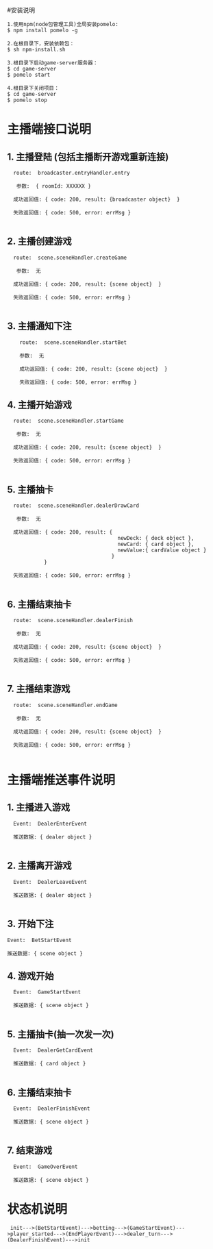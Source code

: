 #安装说明
```
1.使用npm(node包管理工具)全局安装pomelo:
$ npm install pomelo -g

2.在根目录下，安装依赖包：
$ sh npm-install.sh

3.根目录下启动game-server服务器：
$ cd game-server
$ pomelo start

4.根目录下关闭项目：
$ cd game-server
$ pomelo stop
```


# 主播端接口说明

## 1. 主播登陆 (包括主播断开游戏重新连接)

```
  route:  broadcaster.entryHandler.entry
  
   参数:  { roomId: XXXXXX }
    
  成功返回值: { code: 200, result: {broadcaster object}  }
  
  失败返回值: { code: 500, error: errMsg }
  
```

## 2. 主播创建游戏

```
  route:  scene.sceneHandler.createGame
  
   参数:  无
    
  成功返回值: { code: 200, result: {scene object}  }
  
  失败返回值: { code: 500, error: errMsg }
  
```

## 3. 主播通知下注

```
    route:  scene.sceneHandler.startBet

    参数:  无

    成功返回值: { code: 200, result: {scene object}  }

    失败返回值: { code: 500, error: errMsg }

```

## 4. 主播开始游戏

```
  route:  scene.sceneHandler.startGame
  
   参数:  无
    
  成功返回值: { code: 200, result: {scene object}  }
  
  失败返回值: { code: 500, error: errMsg }
  
```

## 5. 主播抽卡

```
  route:  scene.sceneHandler.dealerDrawCard
  
   参数:  无
    
  成功返回值: { code: 200, result: { 
                                    newDeck: { deck object }, 
                                    newCard: { card object }, 
                                    newValue:{ cardValue object }
                                  }  
            }
  
  失败返回值: { code: 500, error: errMsg }
  
```

## 6. 主播结束抽卡

```
  route:  scene.sceneHandler.dealerFinish
  
   参数:  无
    
  成功返回值: { code: 200, result: {scene object}  }
  
  失败返回值: { code: 500, error: errMsg }
  
```

## 7. 主播结束游戏

```
  route:  scene.sceneHandler.endGame
  
   参数:  无
    
  成功返回值: { code: 200, result: {scene object}  }
  
  失败返回值: { code: 500, error: errMsg }
  
```

# 主播端推送事件说明

## 1. 主播进入游戏

```
  Event:  DealerEnterEvent
    
  推送数据: { dealer object }
  
```

## 2. 主播离开游戏

```
  Event:  DealerLeaveEvent
    
  推送数据: { dealer object }
  
```
## 3. 开始下注

```
Event:  BetStartEvent

推送数据: { scene object }

```
## 4. 游戏开始

```
  Event:  GameStartEvent
    
  推送数据: { scene object }
  
```

## 5. 主播抽卡(抽一次发一次)

```
  Event:  DealerGetCardEvent
    
  推送数据: { card object }
  
```

## 6. 主播结束抽卡

```
  Event:  DealerFinishEvent
    
  推送数据: { scene object }
  
```

## 7. 结束游戏

```
  Event:  GameOverEvent
    
  推送数据: { scene object }
```

# 状态机说明
```
 init--->(BetStartEvent)--->betting--->(GameStartEvent)--->player_started--->(EndPlayerEvent)--->dealer_turn--->(DealerFinishEvent)--->init
```



